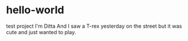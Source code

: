 # hello-world
test project
I'm Ditta
And I saw a T-rex yesterday on the street but it was cute and just wanted to play.
